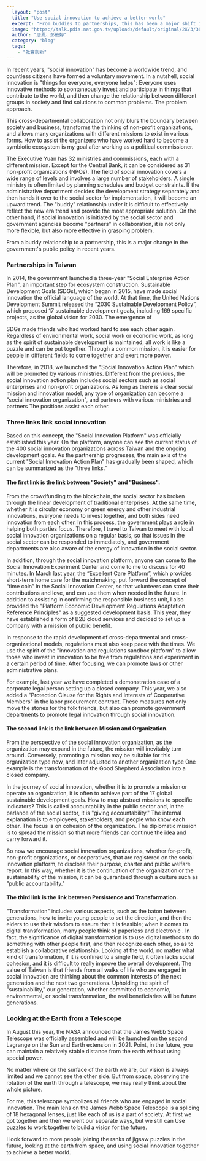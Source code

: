 ```yaml
---
  layout: "post"
  title: "Use social innovation to achieve a better world"
  excerpt: "From buddies to partnerships, this has been a major shift in government's public policy in recent years."
  image: "https://talk.pdis.nat.gov.tw/uploads/default/original/2X/3/389c86bb31c3831eb2924187e65709c96ac95d2c.jpeg"
  author: "唐鳳、彭筱婷"
  category: "blog"
  tags: 
    - "社會創新"
---
```



 In recent years, "social innovation" has become a worldwide trend, and countless citizens have formed a voluntary movement. In a nutshell, social innovation is "things for everyone, everyone helps": Everyone uses innovative methods to spontaneously invest and participate in things that contribute to the world, and then change the relationship between different groups in society and find solutions to common problems. The problem approach. 

 This cross-departmental collaboration not only blurs the boundary between society and business, transforms the thinking of non-profit organizations, and allows many organizations with different missions to exist in various forms. How to assist the organizers who have worked hard to become a symbiotic ecosystem is my goal after working as a political commissioner. 

 The Executive Yuan has 32 ministries and commissions, each with a different mission. Except for the Central Bank, it can be considered as 31 non-profit organizations (NPOs). The field of social innovation covers a wide range of levels and involves a large number of stakeholders. A single ministry is often limited by planning schedules and budget constraints. If the administrative department decides the development strategy separately and then hands it over to the social sector for implementation, it will become an upward trend. The "buddy" relationship under it is difficult to effectively reflect the new era trend and provide the most appropriate solution. On the other hand, if social innovation is initiated by the social sector and government agencies become "partners" in collaboration, it is not only more flexible, but also more effective in grasping problem. 

 From a buddy relationship to a partnership, this is a major change in the government's public policy in recent years. 

 ### Partnerships in Taiwan 

 In 2014, the government launched a three-year "Social Enterprise Action Plan", an important step for ecosystem construction. Sustainable Development Goals (SDGs), which began in 2015, have made social innovation the official language of the world. At that time, the United Nations Development Summit released the “2030 Sustainable Development Policy”, which proposed 17 sustainable development goals, including 169 specific projects, as the global vision for 2030. The emergence of 

 SDGs made friends who had worked hard to see each other again. Regardless of environmental work, social work or economic work, as long as the spirit of sustainable development is maintained, all work is like a puzzle and can be put together. Through a common mission, it is easier for people in different fields to come together and exert more power. 

 Therefore, in 2018, we launched the "Social Innovation Action Plan" which will be promoted by various ministries. Different from the previous, the social innovation action plan includes social sectors such as social enterprises and non-profit organizations. As long as there is a clear social mission and innovation model, any type of organization can become a "social innovation organization", and partners with various ministries and partners The positions assist each other. 

 ### Three links link social innovation 

 Based on this concept, the "Social Innovation Platform" was officially established this year. On the platform, anyone can see the current status of the 400 social innovation organizations across Taiwan and the ongoing development goals. As the partnership progresses, the main axis of the current "Social Innovation Action Plan" has gradually been shaped, which can be summarized as the "three links." 

 #### The first link is the link between "Society" and "Business". 

 From the crowdfunding to the blockchain, the social sector has broken through the linear development of traditional enterprises. At the same time, whether it is circular economy or green energy and other industrial innovations, everyone needs to invest together, and both sides need innovation from each other. In this process, the government plays a role in helping both parties focus. Therefore, I travel to Taiwan to meet with local social innovation organizations on a regular basis, so that issues in the social sector can be responded to immediately, and government departments are also aware of the energy of innovation in the social sector. 

 In addition, through the social innovation platform, anyone can come to the Social Innovation Experiment Center and come to me to discuss for 40 minutes. In March last year, the “Excellent Care Platform”, which provides short-term home care for the matchmaking, put forward the concept of “time coin” in the Social Innovation Center, so that volunteers can store their contributions and love, and can use them when needed in the future. In addition to assisting in confirming the responsible business unit, I also provided the "Platform Economic Development Regulations Adaptation Reference Principles" as a suggested development basis. This year, they have established a form of B2B cloud services and decided to set up a company with a mission of public benefit. 

 In response to the rapid development of cross-departmental and cross-organizational models, regulations must also keep pace with the times. We use the spirit of the "innovation and regulations sandbox platform" to allow those who invest in innovation to be free from regulations and experiment in a certain period of time. After focusing, we can promote laws or other administrative plans. 

 For example, last year we have completed a demonstration case of a corporate legal person setting up a closed company. This year, we also added a "Protection Clause for the Rights and Interests of Cooperative Members" in the labor procurement contract. These measures not only move the stones for the folk friends, but also can promote government departments to promote legal innovation through social innovation. 

 #### The second link is the link between Mission and Organization. 

 From the perspective of the social innovation organization, as the organization may expand in the future, the mission will inevitably turn around. Conversely, promoting a mission may be suitable for this organization type now, and later adjusted to another organization type One example is the transformation of the Good Shepherd Association into a closed company. 

 In the journey of social innovation, whether it is to promote a mission or operate an organization, it is often to achieve part of the 17 global sustainable development goals. How to map abstract missions to specific indicators? This is called accountability in the public sector and, in the parlance of the social sector, it is "giving accountability." The internal explanation is to employees, stakeholders, and people who know each other. The focus is on cohesion of the organization. The diplomatic mission is to spread the mission so that more friends can continue the idea and carry forward it. 

 So now we encourage social innovation organizations, whether for-profit, non-profit organizations, or cooperatives, that are registered on the social innovation platform, to disclose their purpose, charter and public welfare report. In this way, whether it is the continuation of the organization or the sustainability of the mission, it can be guaranteed through a culture such as "public accountability." 

 #### The third link is the link between Persistence and Transformation. 

 "Transformation" includes various aspects, such as the baton between generations, how to invite young people to set the direction, and then the elders to use their wisdom to ensure that it is feasible; when it comes to digital transformation, many people think of paperless and electronic . In fact, the significance of digital transformation is to use digital methods to do something with other people first, and then recognize each other, so as to establish a collaborative relationship. Looking at the world, no matter what kind of transformation, if it is confined to a single field, it often lacks social cohesion, and it is difficult to really improve the overall development. The value of Taiwan is that friends from all walks of life who are engaged in social innovation are thinking about the common interests of the next generation and the next two generations. Upholding the spirit of "sustainability," our generation, whether committed to economic, environmental, or social transformation, the real beneficiaries will be future generations. 

 ### Looking at the Earth from a Telescope 

 In August this year, the NASA announced that the James Webb Space Telescope was officially assembled and will be launched on the second Lagrange on the Sun and Earth extension in 2021. Point, in the future, you can maintain a relatively stable distance from the earth without using special power. 

 No matter where on the surface of the earth we are, our vision is always limited and we cannot see the other side. But from space, observing the rotation of the earth through a telescope, we may really think about the whole picture. 

 For me, this telescope symbolizes all friends who are engaged in social innovation. The main lens on the James Webb Space Telescope is a splicing of 18 hexagonal lenses, just like each of us is a part of society. At first we got together and then we went our separate ways, but we still can Use puzzles to work together to build a vision for the future. 

 I look forward to more people joining the ranks of jigsaw puzzles in the future, looking at the earth from space, and using social innovation together to achieve a better world. 
